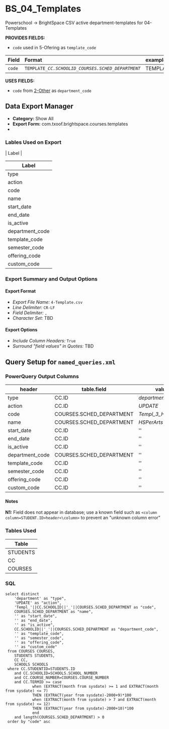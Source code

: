 # BS_04_Templates

Powerschool &rarr; BrightSpace CSV active department-templates for 04-Templates

**PROVIDES FIELDS:**

- `code` used in 5-Ofering as `template_code` 

|Field |Format |example |
|:-|:-|:-|
|`code`| `TEMPLATE_`_`CC.SCHOOLID`_`_`_`COURSES.SCHED_DEPARTMENT`_| TEMPLATE_2_MSEAL

**USES FIELDS:**

- `code` from [2-Other](../BS_02_Departments/2-Departments_README.md) as `department_code`

## Data Export Manager

- **Category:** Show All
- **Export Form:**  com.txoof.brightspace.courses.templates
- 
### Lables Used on Export

| Label |

| Label |
|-|
|type|
|action|
|code|
|name|
|start_date|
|end_date|
|is_active|
|department_code|
|template_code|
|semester_code|
|offering_code|
|custom_code|

### Export Summary and Output Options

#### Export Format

- *Export File Name:* `4-Template.csv`
- *Line Delimiter:* `CR-LF`
- *Field Delimiter:* `,`
- *Character Set:* TBD

#### Export Options

- *Include Column Headers:* `True`
- *Surround "field values" in Quotes:* TBD

## Query Setup for `named_queries.xml`

### PowerQuery Output Columns

| header | table.field | value | NOTE |
|-|-|-|-|
|type| CC.ID | _department_ | N1
|action| CC.ID |_UPDATE_ | N1
|code| COURSES.SCHED_DEPARTMENT | _Templ_3\_HSPerArts_ |
|name| COURSES.SCHED_DEPARTMENT | _HSPerArts_ |
|start_date| CC.ID | '' | N1
|end_date| CC.ID | '' | N1
|is_active| CC.ID | '' | N1
|department_code| COURSES.SCHED_DEPARTMENT | '' | N1
|template_code| CC.ID | '' | N1
|semester_code| CC.ID | '' | N1
|offering_code| CC.ID | '' | N1
|custom_code| CC.ID | '' | N1

#### Notes

**N1:** Field does not appear in database; use a known field such as `<column column=STUDENT.ID>header<\column>` to prevent an "unknown column error"

### Tables Used

| Table |
|-|
|STUDENTS|
|CC|
|COURSES|

### SQL

```
select distinct
    'department' as "type",
    'UPDATE' as "action",
    'Templ_'||CC.SCHOOLID||'_'||COURSES.SCHED_DEPARTMENT as "code",
    COURSES.SCHED_DEPARTMENT as "name",
    '' as "start_date",
    '' as "end_date",
    '' as "is_active",
    CC.SCHOOLID||'_'||COURSES.SCHED_DEPARTMENT as "department_code",
    '' as "template_code",
    '' as "semester_code",
    '' as "offering_code",
    '' as "custom_code"
 from COURSES COURSES,
    STUDENTS STUDENTS,
    CC CC,
    SCHOOLS SCHOOLS
 where CC.STUDENTID=STUDENTS.ID
    and CC.SCHOOLID=SCHOOLS.SCHOOL_NUMBER
    and CC.COURSE_NUMBER=COURSES.COURSE_NUMBER
    and CC.TERMID >= case 
            when (EXTRACT(month from sysdate) >= 1 and EXTRACT(month from sysdate) <= 7)
            THEN (EXTRACT(year from sysdate)-2000+9)*100
            when (EXTRACT(month from sysdate) > 7 and EXTRACT(month from sysdate) <= 12)
            THEN (EXTRACT(year from sysdate)-2000+10)*100
            end
    and length(COURSES.SCHED_DEPARTMENT) > 0
 order by "code" asc
```